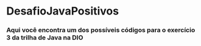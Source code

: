 # DesafioJavaPositivos

### Aqui você encontra um dos possíveis códigos para o exercício 3 da trilha de Java na DIO
